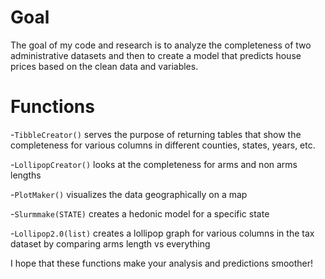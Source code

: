 # Goal 

The goal of my code and research is to analyze the completeness of two administrative datasets and then to create a model that predicts house prices based on the clean data and variables. 

# Functions

-`TibbleCreator()` serves the purpose of returning tables that show the completeness for various columns in different counties, states, years, etc. 

-`LollipopCreator()` looks at the completeness for arms and non arms lengths 

-`PlotMaker()` visualizes the data geographically on a map 

-`Slurmmake(STATE)` creates a hedonic model for a specific state 

-`Lollipop2.0(list)` creates a lollipop graph for various columns in the tax dataset by comparing arms length vs everything

I hope that these functions make your analysis and predictions smoother!
